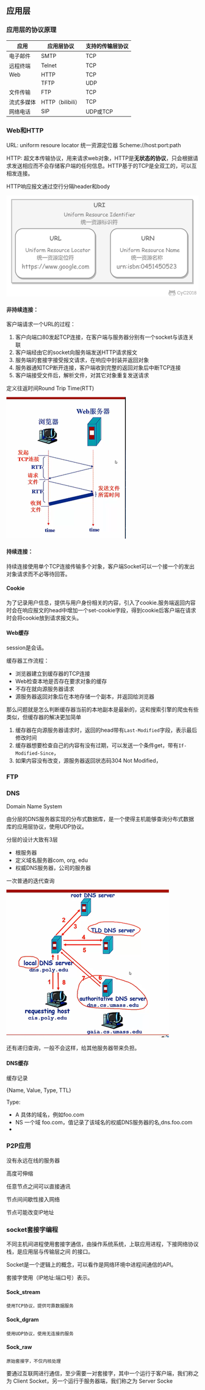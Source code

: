 ## 应用层

### 应用层的协议原理

| 应用       | 应用层协议       | 支持的传输层协议 |
| ---------- | ---------------- | ---------------- |
| 电子邮件   | SMTP             | TCP              |
| 远程终端   | Telnet           | TCP              |
| Web        | HTTP             | TCP              |
|            | TFTP             | UDP              |
| 文件传输   | FTP              | TCP              |
| 流式多媒体 | HTTP（bilibili） | TCP              |
| 网络电话   | SIP              | UDP或TCP         |

### Web和HTTP

URL: uniform resoure locator  统一资源定位器  Scheme://host:port:path

HTTP: 超文本传输协议，用来请求web对象，HTTP是**无状态的协议**，只会根据请求发送相应而不会存储客户端的任何信息。HTTP基于的TCP是全双工的，可以互相发连接。

HTTP响应报文通过空行分隔header和body

![image.png](assets/image-20210816161127-s15khkj.png)

#### 非持续连接：

客户端请求一个URL的过程：

1. 客户向端口80发起TCP连接，在客户端与服务器分别有一个socket与该连关联
2. 客户端经由它的socket向服务端发送HTTP请求报文
3. 服务端的套接字接受报文请求，在响应中封装并返回对象
4. 服务器通知TCP断开连接，客户端收到完整的返回对象后中断TCP连接
5. 客户端接受文件后，解析文件，对其它对象重复发送请求

定义往返时间Round Trip Time(RTT)

![image.png](assets/image-20210410110755-i8g2fri.png)

#### 持续连接：

持续连接使用单个TCP连接传输多个对象，客户端Socket可以一个接一个的发出对象请求而不必等待回答。

#### Cookie

为了记录用户信息，提供与用户身份相关的内容，引入了cookie.服务端返回内容时会在响应报文的head中增加一个set-cookie字段，得到cookie后客户端在请求时会将cookie放到请求报文头。

#### Web缓存

session是会话。

缓存器工作流程：

- 浏览器建立到缓存器的TCP连接
- Web检查本地是否存在要求对象的缓存
- 不存在就向源服务器请求
- 源服务器返回对象后在本地存储一个副本，并返回给浏览器

那么问题就是怎么判断缓存器当前的本地副本是最新的，这和搜索引擎的爬虫有些类似，但缓存器的解决更加简单

1. 缓存器在向源服务器请求时，返回的head带有`Last-Modified`字段，表示最后修改时间
2. 缓存器想要检查自己的内容有没有过期，可以发送一个条件get，带有`If-Modified-Since`，
3. 如果内容没有改变，源服务器返回状态码304 Not Modified，

### FTP

### DNS

Domain Name System

由分层的DNS服务器实现的分布式数据库，是一个使得主机能够查询分布式数据库的应用层协议，使用UDP协议。

分层的设计大致有3层

- 根服务器
- 定义域名服务器com, org, edu
- 权威DNS服务器，公司的服务器

一次普通的迭代查询

![image.png](assets/image-20210411233154-orvny7k.png)

还有递归查询，一般不会这样，给其他服务器带来负担。

#### DNS缓存

缓存记录

{Name, Value, Type, TTL}

Type:

- A 具体的域名，例如foo.com
- NS 一个域 foo.com，值记录了该域名的权威DNS服务器的名,dns.foo.com
-

### P2P应用

没有永远在线的服务器

高度可伸缩

任意节点之间可以直接通讯

节点间间歇性接入网络

节点可能改变IP地址

### socket套接字编程

不同主机间进程使用套接字通信，由操作系统系统，上联应用进程，下接网络协议栈，是应用层与传输层之间 的接口。

Socket是一个逻辑上的概念，可以看作是网络环境中进程间通信的API。

套接字使用（IP地址:端口号）表示。

#### Sock_stream

```
使用TCP协议，提供可靠数据服务
```

#### Sock_dgram

```
使用UDP协议，使用无连接的服务
```

#### Sock_raw

```
原始套接字，不仅内核处理
```

要通过互联网进行通信，至少需要一对套接字，其中一个运行于客户端，我们称之为 Client Socket，另一个运行于服务器端，我们称之为 Server Socke